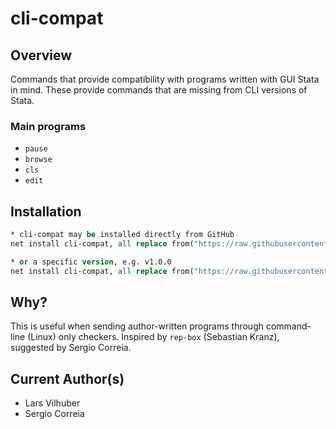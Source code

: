 # cli-compat

## Overview

Commands that provide compatibility with programs written with GUI Stata in mind.
These provide commands that are missing from CLI versions of Stata.

### Main programs

- `pause`
- `browse`
- `cls`
- `edit`

## Installation

```stata
* cli-compat may be installed directly from GitHub
net install cli-compat, all replace from("https://raw.githubusercontent.com/aeadataeditor/cli-compat-stata/master")
```

```stata
* or a specific version, e.g. v1.0.0
net install cli-compat, all replace from("https://raw.githubusercontent.com/aeadataeditor/cli-compat-stata/v1.0.0/")
```

## Why?

This is useful when sending author-written programs through command-line (Linux) only checkers. Inspired by `rep-box` (Sebastian Kranz), suggested by Sergio Correia.

## Current Author(s)

 - Lars Vilhuber
 - Sergio Correia
